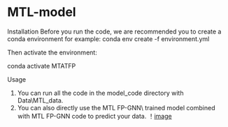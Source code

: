 # MTL-model
Installation
Before you run the code, we are recommended you to create a conda environment for example:
conda env create -f environment.yml

Then activate the environment:

conda activate MTATFP

Usage
1. You can run all the code in the model_code directory with Data\MTL_data.
2. You can also directly use the MTL FP-GNN\ trained model combined with MTL FP-GNN code to predict your data.
！[image](https://github.com/fang-jiaoj/MTL-model/blob/main/%E5%B7%A5%E4%BD%9C%E6%B5%81%E7%A8%8B.JPG)
